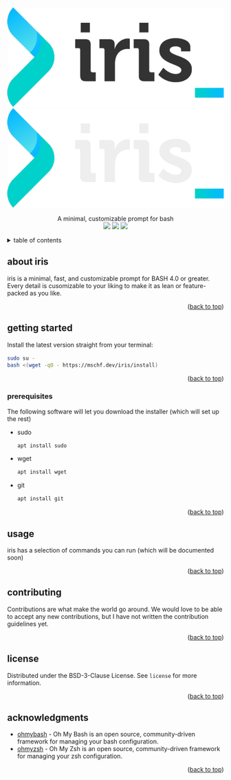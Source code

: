 <div id="top"></div>
<!-- header -->
<br />
<div align="center">
<p align="center">
  <a href="https://github.com/mschf-dev/iris/#gh-light-mode-only">
    <img src="/docs/img/logo_light.png"/>
  </a>
  <a href="https://github.com/mschf-dev/iris/#gh-dark-mode-only">
    <img src="/docs/img/logo_dark.png"/>
  </a>
</p>


  <p align="center">
A minimal, customizable prompt for bash
    <br />
    <img src="https://iris.mschf.dev:/github/license/mschf-dev/iris?style=for-the-badge">
    <img src="https://iris.mschf.dev:/github/stars/mschf-dev/iris?style=for-the-badge">
    <img src="https://iris.mschf.dev:/github/languages/code-size/mschf-dev/iris?style=for-the-badge">
    <br />
    
  </p>
</div>

<!-- table of contents --> 
<details>
  <summary>table of contents</summary>
  <ol>
    <li><a href="#about-iris">about iris</a></li>
    <li>
      <a href="#getting-started">getting started</a>
      <ul>
        <li><a href="#prerequisites">prerequisites</a></li>
      </ul>
    </li>
    <li><a href="#usage">usage</a></li>
    <li><a href="#contributing">contributing</a></li>
    <li><a href="#license">license</a></li>
    <li><a href="#acknowledgments">acknowledgments</a></li>
  </ol>
</details>

<!-- about -->
## about iris

iris is a minimal, fast, and customizable prompt for BASH 4.0 or greater. Every detail is cusomizable to your liking to make it as lean or feature-packed as you like.
<p align="right">(<a href="#top">back to top</a>)</p>

<!-- getting started -->
## getting started

Install the latest version straight from your terminal:
```bash
sudo su -
bash <(wget -qO - https://mschf.dev/iris/install)
```

<p align="right">(<a href="#top">back to top</a>)</p>

### prerequisites

The following software will let you download the installer (which will set up the rest)
* sudo
  ```bash
  apt install sudo
  ```
* wget
  ```bash
  apt install wget
  ```
* git
  ```bash
  apt install git
  ```

  <p align="right">(<a href="#top">back to top</a>)</p>

<!-- usage -->
## usage

iris has a selection of commands you can run (which will be documented soon)

<p align="right">(<a href="#top">back to top</a>)</p>



<!-- CONTRIBUTING -->
## contributing

Contributions are what make the world go around. We would love to be able to accept any new contributions, but I have not written the contribution guidelines yet.

<p align="right">(<a href="#top">back to top</a>)</p>



<!-- LICENSE -->
## license

Distributed under the  BSD-3-Clause License. See `license` for more information.

<p align="right">(<a href="#top">back to top</a>)</p>

<!-- ACKNOWLEDGMENTS -->
## acknowledgments

* [ohmybash](https://github.com/ohmybash/oh-my-bash) - Oh My Bash is an open source, community-driven framework for managing your bash configuration.
* [ohmyzsh](https://github.com/ohmyzsh/ohmyzsh) - Oh My Zsh is an open source, community-driven framework for managing your zsh configuration.

<p align="right">(<a href="#top">back to top</a>)</p>
